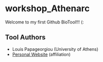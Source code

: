 # workshop_Athenarc

Welcome to my first Github BioTool!!!  (:

## Tool Authors 
- Louis Papageorgiou (University of Athens)
- [Personal Website](http://www.bioacademy.gr/?lang=gr) (affiliation)

